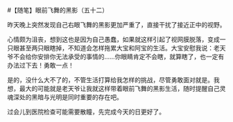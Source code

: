 #【随笔】眼前飞舞的黑影（五十二）

昨天晚上突然发现自己右眼飞舞的黑影更加严重了，直接干扰了接近正中的视野。

心情颇为沮丧，想到这也是因为自己愚蠢，如果就这样引起了视网膜脱落，变成一只眼甚至两只眼瞎掉，不知道会怎样拖累大宝和阿宝的生活。大宝安慰我说：老天爷不会给你安排你无法承受的事情的……你眼睛肯定不会瞎，就算瞎了，也一定有办法过下去！勇敢一点！

是的，没什么大不了的，不管生活打算给我怎样的挑战，尽管勇敢面对就是。我想，最大的可能就是老天爷让我就这样带着眼前飞舞的黑影生活，随时提醒自己灵魂深处的黑暗与光明是同时重要的存在吧。

过会儿到医院检查可能需要散瞳，先完成今天的日更好了。